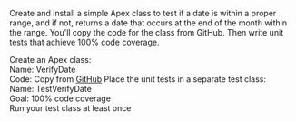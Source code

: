 Create and install a simple Apex class to test if a date is within a proper range, and if not, returns a date that occurs at the end of the month within the range. You'll copy the code for the class from GitHub. Then write unit tests that achieve 100% code coverage.  

Create an Apex class:  
Name: VerifyDate  
Code: Copy from [GitHub](https://github.com/developerforce/trailhead-code-samples/blob/master/VerifyDate.cls)
Place the unit tests in a separate test class:  
Name: TestVerifyDate  
Goal: 100% code coverage  
Run your test class at least once  